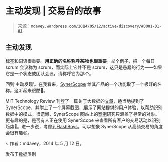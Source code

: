 <!--yml

category: 未分类

日期：2024 年 05 月 18 日 05:50:40

-->

# 主动发现 | 交易台的故事

> 来源：[`mdavey.wordpress.com/2014/05/12/active-discovery/#0001-01-01`](https://mdavey.wordpress.com/2014/05/12/active-discovery/#0001-01-01)

## 主动发现

标签和词语很重要。**用正确的名称称呼某物也很重要**。举个例子，把一个每日 scrum 会议称为 scrum，而实际上它并不是 scrum，这只是愚蠢的行为——如果它是一个状态或团队会议，请称呼它为那个。

回到‘主动发现’。在我看来，[SynerScope](http://www.synerscope.com/) 给其产品的一个功能取了一个极好的名称。这听起来很酷🙂。

MIT Technology Review 刊登了一篇关于大数据的[文章](http://www.technologyreview.com/view/526961/looking-for-the-needle-in-a-stack-of-needles-tracking-shadow-economic-activities-in-the/)，适当地提到了 SynerScope，并附上了一个屏幕截图，展示了网站提供的用户体验，以帮助识别数据中的模式。很遗憾，SynerScope 网站上的[案例](http://www.synerscope.com/case-studies/)研究只涵盖了寻常的对象。更有趣的是，是否有人正在使用 SynerScope 来查看所有客户的交易活动以识别趋势🙂。进一步说，考虑到[FlashBoys](http://www.amazon.com/Flash-Boys-Wall-Street-Revolt/dp/0393244660)，可以想象 SynerScope 从高频交易的角度会很有趣😉。

~ 作者：mdavey，2014 年 5 月 12 日。

发布于[数据](https://mdavey.wordpress.com/category/data/)类别

